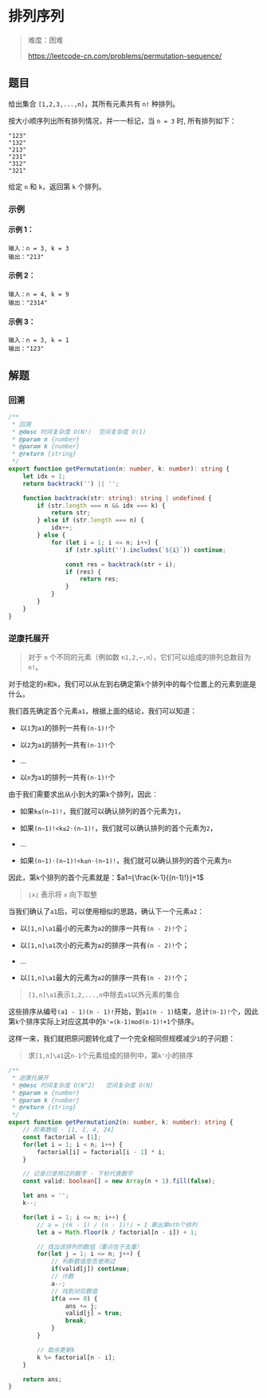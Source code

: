 # 排列序列

> 难度：困难
> 
> https://leetcode-cn.com/problems/permutation-sequence/

## 题目

给出集合 `[1,2,3,...,n]`，其所有元素共有 `n!` 种排列。

按大小顺序列出所有排列情况，并一一标记，当 `n = 3` 时, 所有排列如下：

```
"123"
"132"
"213"
"231"
"312"
"321"
```

给定 `n` 和 `k`，返回第 `k` 个排列。

### 示例

#### 示例 1：

```
输入：n = 3, k = 3
输出："213"
```

#### 示例 2：

```
输入：n = 4, k = 9
输出："2314"
```

#### 示例 3：

```
输入：n = 3, k = 1
输出："123"
```

## 解题

### 回溯

```typescript
/**
 * 回溯
 * @desc 时间复杂度 O(N!)  空间复杂度 O(1)
 * @param n {number}
 * @param k {number}
 * @return {string}
 */
export function getPermutation(n: number, k: number): string {
    let idx = 1;
    return backtrack('') || '';

    function backtrack(str: string): string | undefined {
        if (str.length === n && idx === k) {
            return str;
        } else if (str.length === n) {
            idx++;
        } else {
            for (let i = 1; i <= n; i++) {
                if (str.split('').includes(`${i}`)) continue;

                const res = backtrack(str + i);
                if (res) {
                    return res;
                }
            }
        }
    }
}
```

### 逆康托展开

> 对于 `n` 个不同的元素（例如数 `n1,2,⋯,n`），它们可以组成的排列总数目为 `n!`。

对于给定的`n`和`k`，我们可以从左到右确定第`k`个排列中的每个位置上的元素到底是什么。



我们首先确定首个元素`a1`，根据上面的结论，我们可以知道：

- 以`1`为`a1`的排列一共有`(n-1)!`个

- 以`2`为`a1`的排列一共有`(n-1)!`个

- ...

- 以`n`为`a1`的排列一共有`(n-1)!`个



由于我们需要求出从小到大的第`k`个排列，因此：

- 如果`k≤(n−1)!`，我们就可以确认排列的首个元素为`1`，

- 如果`(n−1)!<k≤2⋅(n−1)!`，我们就可以确认排列的首个元素为`2`，

- ...

- 如果`(n−1)⋅(n−1)!<k≤n⋅(n−1)!`，我们就可以确认排列的首个元素为`n`

因此，第`k`个排列的首个元素就是：$a1​=⌊\frac{k-1}{(n-1)!}⌋+1$

> `⌊x⌋` 表示将 `x` 向下取整



当我们确认了`a1`后，可以使用相似的思路，确认下一个元素`a2`：

- 以`[1,n]\a1`最小的元素为`a2`的排序一共有`(n - 2)!`个；

- 以`[1,n]\a1`次小的元素为`a2`的排序一共有`(n - 2)!`个；

- ...

- 以`[1,n]\a1`最大的元素为`a2`的排序一共有`(n - 2)!`个；

> `[1,n]\a1`表示`1,2,...,n`中除去`a1`以外元素的集合



这些排序从编号`(a1 - 1)(n - 1)!`开始，到`a1(n - 1)`结束，总计`(n-1)!`个，因此第`k`个排序实际上对应这其中的`k'=(k-1)mod(n-1)!+1`个排序。



这样一来，我们就把原问题转化成了一个完全相同但规模减少`1`的子问题：

> 求`[1,n]\a1`这`n-1`个元素组成的排列中，第`k'`小的排序

```typescript
/**
 * 逆康托展开
 * @desc 时间复杂度 O(N^2)   空间复杂度 O(N)
 * @param n {number}
 * @param k {number}
 * @return {string}
 */
export function getPermutation2(n: number, k: number): string {
    // 阶乘数组 - [1, 1, 4, 24]
    const factorial = [1];
    for(let i = 1; i < n; i++) {
        factorial[i] = factorial[i - 1] * i;
    }

    // 记录已使用过的数字 - 下标代表数字
    const valid: boolean[] = new Array(n + 1).fill(false);

    let ans = '';
    k--;

    for(let i = 1; i <= n; i++) {
        // a = ⌊(k - 1) / (n - 1)!⌋ + 1 算出第nth个排列
        let a = Math.floor(k / factorial[n - i]) + 1;

        // 找出该排列的数组（重点在于去重）
        for(let j = 1; i <= n; j++) {
            // 判断数值是否使用过
            if(valid[j]) continue;
            // 计数
            a--;
            // 找到对应数值
            if(a === 0) {
                ans += j;
                valid[j] = true;
                break;
            }
        }

        // 取余更新k
        k %= factorial[n - i];
    }

    return ans;
}
```